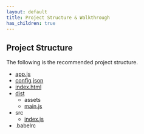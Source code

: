 ```yaml
---
layout: default
title: Project Structure & Walkthrough
has_children: true
---
```


## Project Structure
The following is the recommended project structure. 

* [app.js](./app.js.md)
* [config.json](config.json.md)
* [index.html](index.html)
* [dist](./dist/dist.md)
    * assets 
    * [main.js](./dist/main.js.md)
* src
    * [index.js](./src/index.js.md)
* .babelrc